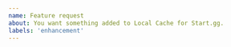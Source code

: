 ```yaml
---
name: Feature request
about: You want something added to Local Cache for Start.gg.
labels: 'enhancement'
---
```

